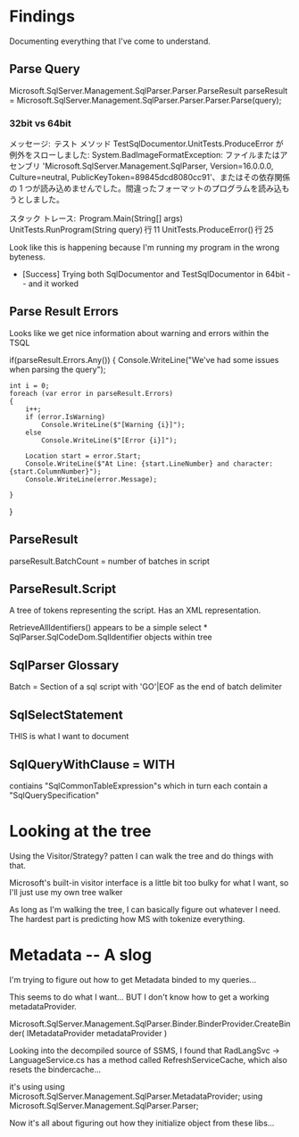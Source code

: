 # Findings
Documenting everything that I've come to understand.

## Parse Query
Microsoft.SqlServer.Management.SqlParser.Parser.ParseResult parseResult = Microsoft.SqlServer.Management.SqlParser.Parser.Parser.Parse(query);

### 32bit vs 64bit
メッセージ: 
テスト メソッド TestSqlDocumentor.UnitTests.ProduceError が例外をスローしました: 
System.BadImageFormatException: ファイルまたはアセンブリ 'Microsoft.SqlServer.Management.SqlParser, Version=16.0.0.0, Culture=neutral, PublicKeyToken=89845dcd8080cc91'、またはその依存関係の 1 つが読み込めませんでした。間違ったフォーマットのプログラムを読み込もうとしました。

  スタック トレース: 
Program.Main(String[] args)
UnitTests.RunProgram(String query) 行 11
UnitTests.ProduceError() 行 25

Look like this is happening because I'm running my program in the wrong byteness.
- [Success] Trying both SqlDocumentor and TestSqlDocumentor in 64bit -- and it worked

## Parse Result Errors
Looks like we get nice information about warning and errors within the TSQL

if(parseResult.Errors.Any())
{
    Console.WriteLine("We've had some issues when parsing the query");

    int i = 0;
    foreach (var error in parseResult.Errors)
    {
        i++;
        if (error.IsWarning)
            Console.WriteLine($"[Warning {i}]");
        else
            Console.WriteLine($"[Error {i}]");

        Location start = error.Start;
        Console.WriteLine($"At Line: {start.LineNumber} and character: {start.ColumnNumber}");
        Console.WriteLine(error.Message);

    }
}

## ParseResult

parseResult.BatchCount = number of batches in script


## ParseResult.Script
A tree of tokens representing the script. Has an XML representation.

RetrieveAllIdentifiers()
appears to be a simple select * SqlParser.SqlCodeDom.SqlIdentifier objects within tree

## SqlParser Glossary
Batch = Section of a sql script with 'GO'|EOF as the end of batch delimiter


## SqlSelectStatement
THIS is what I want to document

## SqlQueryWithClause = WITH
contiains "SqlCommonTableExpression"s which in turn each contain a "SqlQuerySpecification"




# Looking at the tree

Using the Visitor/Strategy? patten I can walk the tree and do things with that.

Microsoft's built-in visitor interface is a little bit too bulky for what I want, so I'll just use my own tree walker


As long as I'm walking the tree, I can basically figure out whatever I need. The hardest part is predicting how MS with tokenize everything. 




# Metadata -- A slog

I'm trying to figure out how to get Metadata binded to my queries...


This seems to do what I want... BUT I don't know how to get a working metadataProvider.

Microsoft.SqlServer.Management.SqlParser.Binder.BinderProvider.CreateBinder( IMetadataProvider metadataProvider )



Looking into the decompiled source of SSMS, I found that RadLangSvc -> LanguageService.cs has a method called RefreshServiceCache, which also resets the bindercache...

it's using 
using Microsoft.SqlServer.Management.SqlParser.MetadataProvider;
using Microsoft.SqlServer.Management.SqlParser.Parser;

Now it's all about figuring out how they initialize object from these libs...
